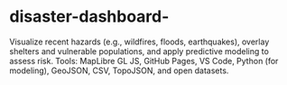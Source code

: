 # disaster-dashboard-
Visualize recent hazards (e.g., wildfires, floods, earthquakes), overlay shelters and vulnerable populations, and apply predictive modeling to assess risk. Tools: MapLibre GL JS, GitHub Pages, VS Code, Python (for modeling), GeoJSON, CSV, TopoJSON, and open datasets.
